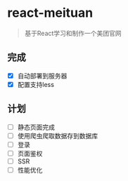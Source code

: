# react-meituan

> 基于React学习和制作一个美团官网

## 完成

- [x] 自动部署到服务器
- [x] 配置支持less

## 计划

- [ ] 静态页面完成
- [ ] 使用爬虫爬取数据存到数据库
- [ ] 登录
- [ ] 页面鉴权
- [ ] SSR
- [ ] 性能优化
